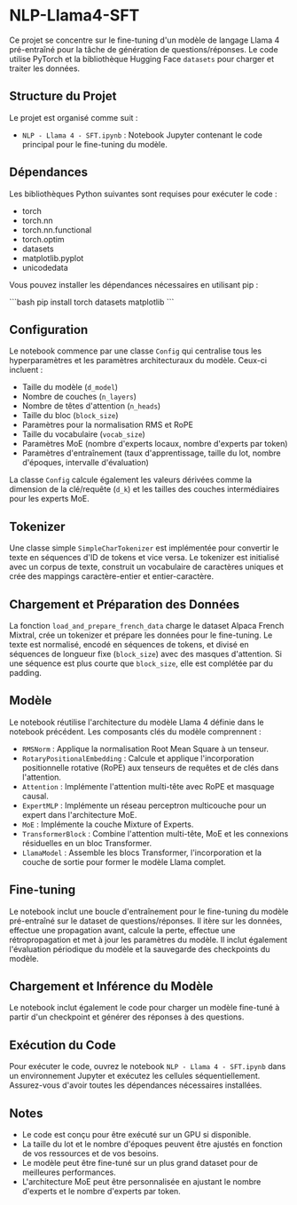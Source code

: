 # NLP-Llama4-SFT

Ce projet se concentre sur le fine-tuning d'un modèle de langage Llama 4 pré-entraîné pour la tâche de génération de questions/réponses. Le code utilise PyTorch et la bibliothèque Hugging Face `datasets` pour charger et traiter les données.

## Structure du Projet

Le projet est organisé comme suit :

* `NLP - Llama 4 - SFT.ipynb` : Notebook Jupyter contenant le code principal pour le fine-tuning du modèle.

## Dépendances

Les bibliothèques Python suivantes sont requises pour exécuter le code :

* torch
* torch.nn
* torch.nn.functional
* torch.optim
* datasets
* matplotlib.pyplot
* unicodedata

Vous pouvez installer les dépendances nécessaires en utilisant pip :

\`\`\`bash
pip install torch datasets matplotlib
\`\`\`

## Configuration

Le notebook commence par une classe `Config` qui centralise tous les hyperparamètres et les paramètres architecturaux du modèle. Ceux-ci incluent :

* Taille du modèle (`d_model`)
* Nombre de couches (`n_layers`)
* Nombre de têtes d'attention (`n_heads`)
* Taille du bloc (`block_size`)
* Paramètres pour la normalisation RMS et RoPE
* Taille du vocabulaire (`vocab_size`)
* Paramètres MoE (nombre d'experts locaux, nombre d'experts par token)
* Paramètres d'entraînement (taux d'apprentissage, taille du lot, nombre d'époques, intervalle d'évaluation)

La classe `Config` calcule également les valeurs dérivées comme la dimension de la clé/requête (`d_k`) et les tailles des couches intermédiaires pour les experts MoE.

## Tokenizer

Une classe simple `SimpleCharTokenizer` est implémentée pour convertir le texte en séquences d'ID de tokens et vice versa. Le tokenizer est initialisé avec un corpus de texte, construit un vocabulaire de caractères uniques et crée des mappings caractère-entier et entier-caractère.

## Chargement et Préparation des Données

La fonction `load_and_prepare_french_data` charge le dataset Alpaca French Mixtral, crée un tokenizer et prépare les données pour le fine-tuning. Le texte est normalisé, encodé en séquences de tokens, et divisé en séquences de longueur fixe (`block_size`) avec des masques d'attention. Si une séquence est plus courte que `block_size`, elle est complétée par du padding.

## Modèle

Le notebook réutilise l'architecture du modèle Llama 4 définie dans le notebook précédent. Les composants clés du modèle comprennent :

* `RMSNorm` : Applique la normalisation Root Mean Square à un tenseur.
* `RotaryPositionalEmbedding` : Calcule et applique l'incorporation positionnelle rotative (RoPE) aux tenseurs de requêtes et de clés dans l'attention.
* `Attention` : Implémente l'attention multi-tête avec RoPE et masquage causal.
* `ExpertMLP` : Implémente un réseau perceptron multicouche pour un expert dans l'architecture MoE.
* `MoE` : Implémente la couche Mixture of Experts.
* `TransformerBlock` : Combine l'attention multi-tête, MoE et les connexions résiduelles en un bloc Transformer.
* `LlamaModel` : Assemble les blocs Transformer, l'incorporation et la couche de sortie pour former le modèle Llama complet.

## Fine-tuning

Le notebook inclut une boucle d'entraînement pour le fine-tuning du modèle pré-entraîné sur le dataset de questions/réponses. Il itère sur les données, effectue une propagation avant, calcule la perte, effectue une rétropropagation et met à jour les paramètres du modèle. Il inclut également l'évaluation périodique du modèle et la sauvegarde des checkpoints du modèle.

## Chargement et Inférence du Modèle

Le notebook inclut également le code pour charger un modèle fine-tuné à partir d'un checkpoint et générer des réponses à des questions.

## Exécution du Code

Pour exécuter le code, ouvrez le notebook `NLP - Llama 4 - SFT.ipynb` dans un environnement Jupyter et exécutez les cellules séquentiellement. Assurez-vous d'avoir toutes les dépendances nécessaires installées.

## Notes

* Le code est conçu pour être exécuté sur un GPU si disponible.
* La taille du lot et le nombre d'époques peuvent être ajustés en fonction de vos ressources et de vos besoins.
* Le modèle peut être fine-tuné sur un plus grand dataset pour de meilleures performances.
* L'architecture MoE peut être personnalisée en ajustant le nombre d'experts et le nombre d'experts par token.
